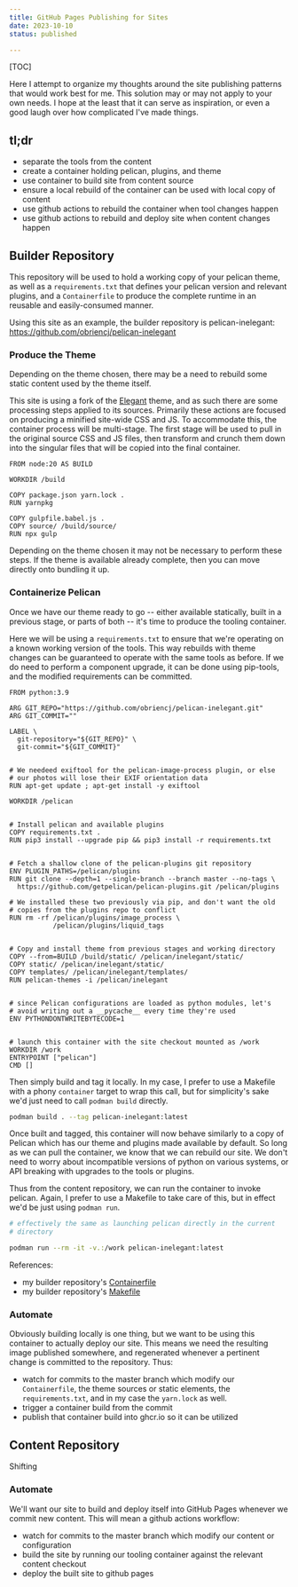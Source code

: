 ```yaml
---
title: GitHub Pages Publishing for Sites
date: 2023-10-10
status: published

---
```


[TOC]


Here I attempt to organize my thoughts around the site publishing
patterns that would work best for me. This solution may or may not
apply to your own needs. I hope at the least that it can serve as
inspiration, or even a good laugh over how complicated I've made
things.


## tl;dr

* separate the tools from the content
* create a container holding pelican, plugins, and theme
* use container to build site from content source
* ensure a local rebuild of the container can be used with local copy
  of content
* use github actions to rebuild the container when tool changes happen
* use github actions to rebuild and deploy site when content changes
  happen


## Builder Repository

This repository will be used to hold a working copy of your pelican
theme, as well as a `requirements.txt` that defines your pelican
version and relevant plugins, and a `Containerfile` to produce the
complete runtime in an reusable and easily-consumed manner.

Using this site as an example, the builder repository is
pelican-inelegant: <https://github.com/obriencj/pelican-inelegant>


### Produce the Theme

Depending on the theme chosen, there may be a need to rebuild some
static content used by the theme itself.

This site is using a fork of the [Elegant] theme, and as such there
are some processing steps applied to its sources.  Primarily these
actions are focused on producing a minified site-wide CSS and JS. To
accommodate this, the container process will be multi-stage. The first
stage will be used to pull in the original source CSS and JS files,
then transform and crunch them down into the singular files that will
be copied into the final container.

```Docker
FROM node:20 AS BUILD

WORKDIR /build

COPY package.json yarn.lock .
RUN yarnpkg

COPY gulpfile.babel.js .
COPY source/ /build/source/
RUN npx gulp
```

Depending on the theme chosen it may not be necessary to perform these
steps. If the theme is available already complete, then you can move
directly onto bundling it up.

[Elegant]: https://github.com/Pelican-Elegant/elegant


### Containerize Pelican

Once we have our theme ready to go -- either available statically,
built in a previous stage, or parts of both -- it's time to produce
the tooling container.

Here we will be using a `requirements.txt` to ensure that we're
operating on a known working version of the tools.  This way rebuilds
with theme changes can be guaranteed to operate with the same tools as
before. If we do need to perform a component upgrade, it can be done
using pip-tools, and the modified requirements can be committed.

```Docker
FROM python:3.9

ARG GIT_REPO="https://github.com/obriencj/pelican-inelegant.git"
ARG GIT_COMMIT=""

LABEL \
  git-repository="${GIT_REPO}" \
  git-commit="${GIT_COMMIT}"


# We needeed exiftool for the pelican-image-process plugin, or else
# our photos will lose their EXIF orientation data
RUN apt-get update ; apt-get install -y exiftool

WORKDIR /pelican


# Install pelican and available plugins
COPY requirements.txt .
RUN pip3 install --upgrade pip && pip3 install -r requirements.txt


# Fetch a shallow clone of the pelican-plugins git repository
ENV PLUGIN_PATHS=/pelican/plugins
RUN git clone --depth=1 --single-branch --branch master --no-tags \
  https://github.com/getpelican/pelican-plugins.git /pelican/plugins

# We installed these two previously via pip, and don't want the old
# copies from the plugins repo to conflict
RUN rm -rf /pelican/plugins/image_process \
           /pelican/plugins/liquid_tags


# Copy and install theme from previous stages and working directory
COPY --from=BUILD /build/static/ /pelican/inelegant/static/
COPY static/ /pelican/inelegant/static/
COPY templates/ /pelican/inelegant/templates/
RUN pelican-themes -i /pelican/inelegant


# since Pelican configurations are loaded as python modules, let's
# avoid writing out a __pycache__ every time they're used
ENV PYTHONDONTWRITEBYTECODE=1


# launch this container with the site checkout mounted as /work
WORKDIR /work
ENTRYPOINT ["pelican"]
CMD []
```

Then simply build and tag it locally. In my case, I prefer to use a
Makefile with a phony `container` target to wrap this call, but for
simplicity's sake we'd just need to call `podman build` directly.

```bash
podman build . --tag pelican-inelegant:latest
```

Once built and tagged, this container will now behave similarly to a
copy of Pelican which has our theme and plugins made available by
default. So long as we can pull the container, we know that we can
rebuild our site. We don't need to worry about incompatible versions
of python on various systems, or API breaking with upgrades to the
tools or plugins.

Thus from the content repository, we can run the container to invoke
pelican. Again, I prefer to use a Makefile to take care of this, but
in effect we'd be just using `podman run`.

```bash
# effectively the same as launching pelican directly in the current
# directory

podman run --rm -it -v.:/work pelican-inelegant:latest
```

References:

* my builder repository's [Containerfile](https://github.com/obriencj/pelican-inelegant/blob/master/Containerfile)
* my builder repository's [Makefile](https://github.com/obriencj/pelican-inelegant/blob/master/Makefile)


### Automate

Obviously building locally is one thing, but we want to be using this
container to actually deploy our site. This means we need the
resulting image published somewhere, and regenerated whenever a
pertinent change is committed to the repository. Thus:

* watch for commits to the master branch which modify our
  `Containerfile`, the theme sources or static elements, the
  `requirements.txt`, and in my case the `yarn.lock` as well.
* trigger a container build from the commit
* publish that container build into ghcr.io so it can be utilized


## Content Repository

Shifting


### Automate

We'll want our site to build and deploy itself into GitHub Pages
whenever we commit new content. This will mean a github actions
workflow:

* watch for commits to the master branch which modify our content or
  configuration
* build the site by running our tooling container against the relevant
  content checkout
* deploy the built site to github pages
